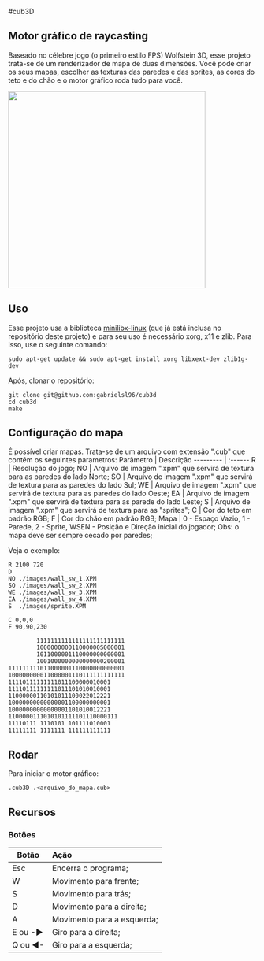 #cub3D
## Motor gráfico de raycasting
Baseado no célebre jogo (o primeiro estilo FPS) Wolfstein 3D, esse projeto trata-se de um renderizador de mapa de duas dimensões.
Você pode criar os seus mapas, escolher as texturas das paredes e das sprites, as cores do teto e do chão e o motor gráfico roda tudo para você.

<img src="https://github.com/gabrielsl96/cub3d/blob/master/Cub3d.gif " width="400">

## Uso
Esse projeto usa a biblioteca [minilibx-linux](https://github.com/42Paris/minilibx-linux) (que já está inclusa no repositório deste projeto) e para seu uso é necessário xorg, x11 e zlib. Para isso, use o seguinte comando:
```
sudo apt-get update && sudo apt-get install xorg libxext-dev zlib1g-dev
```

Após, clonar o repositório:
```
git clone git@github.com:gabrielsl96/cub3d
cd cub3d
make
```
## Configuração do mapa
É possível criar mapas. Trata-se de um arquivo com extensão ".cub" que contém os seguintes parametros:
Parâmetro | Descrição
--------- | :------
R         | Resolução do jogo;
NO        | Arquivo de imagem ".xpm" que servirá de textura para as paredes do lado Norte;
SO        | Arquivo de imagem ".xpm" que servirá de textura para as paredes do lado Sul;
WE        | Arquivo de imagem ".xpm" que servirá de textura para as paredes do lado Oeste;
EA        | Arquivo de imagem ".xpm" que servirá de textura para as parede do lado Leste;
S         | Arquivo de imagem ".xpm" que servirá de textura para as "sprites";
C         | Cor do teto em padrão RGB;
F         | Cor do chão em padrão RGB;
Mapa      | 0 - Espaço Vazio, 1 - Parede, 2 - Sprite, WSEN - Posição e Direção inicial do jogador; Obs: o mapa deve ser sempre cecado por paredes;

Veja o exemplo:
```
R 2100 720
D
NO ./images/wall_sw_1.XPM
SO ./images/wall_sw_2.XPM
WE ./images/wall_sw_3.XPM
EA ./images/wall_sw_4.XPM
S  ./images/sprite.XPM

C 0,0,0
F 90,90,230

        1111111111111111111111111
        100000000011000000S000001
        1011000001110000000000001
        1001000000000000000200001
111111111011000001110000000000001
100000000011000001110111111111111
11110111111111011100000010001
11110111111111011101010010001
11000000110101011100022012221
10000000000000001100000000001
10000000000000001101010012221
1100000111010101111101110000111
11110111 1110101 101111010001
11111111 1111111 111111111111
```

## Rodar
Para iniciar o motor gráfico:
```
.cub3D .<arquivo_do_mapa.cub>
```

## Recursos
### Botões
Botão     | Ação
--------- | :------
Esc       | Encerra o programa;
W         | Movimento para frente;
S         | Movimento para trás;
D         | Movimento para a direita;
A         | Movimento para a esquerda;
E ou -►   | Giro para a direita;
Q ou ◄-   | Giro para a esquerda;
